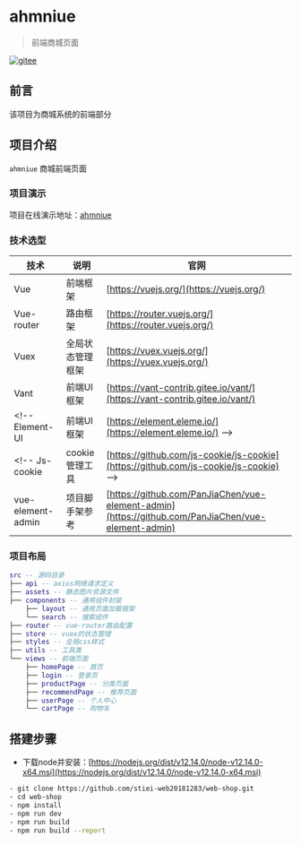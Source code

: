# ahmniue

> 前端商城页面

[![gitee](https://gitee.com/zhong96/shop/badge/star.svg?label=Gitee)](https://gitee.com/stiei-web20182183/ahmniue-vue.git)

## 前言

该项目为商城系统的前端部分

## 项目介绍

`ahmniue` 商城前端页面
### 项目演示

项目在线演示地址：[ahmniue](https://shop.lexcubia.com)  

### 技术选型

技术 | 说明 | 官网
----|----|----
Vue | 前端框架 | [https://vuejs.org/](https://vuejs.org/)
Vue-router | 路由框架 | [https://router.vuejs.org/](https://router.vuejs.org/)
Vuex | 全局状态管理框架 | [https://vuex.vuejs.org/](https://vuex.vuejs.org/)
Vant | 前端UI框架 | [https://vant-contrib.gitee.io/vant/](https://vant-contrib.gitee.io/vant/)
<!-- Element-UI | 前端UI框架 | [https://element.eleme.io/](https://element.eleme.io/) -->
<!-- Js-cookie | cookie管理工具 | [https://github.com/js-cookie/js-cookie](https://github.com/js-cookie/js-cookie) -->
vue-element-admin | 项目脚手架参考 | [https://github.com/PanJiaChen/vue-element-admin](https://github.com/PanJiaChen/vue-element-admin)

### 项目布局

``` lua
src -- 源码目录
├── api -- axios网络请求定义
├── assets -- 静态图片资源文件
├── components -- 通用组件封装
    ├── layout -- 通用页面加载框架
    └── search -- 搜索组件
├── router -- vue-router路由配置
├── store -- vuex的状态管理
├── styles -- 全局css样式
├── utils -- 工具类
└── views -- 前端页面
    ├── homePage -- 首页
    ├── login -- 登录页
    ├── productPage -- 分类页面
    ├── recommendPage -- 推荐页面
    ├── userPage -- 个人中心
    └── cartPage -- 购物车
```

## 搭建步骤
- 下载node并安装：[https://nodejs.org/dist/v12.14.0/node-v12.14.0-x64.msi](https://nodejs.org/dist/v12.14.0/node-v12.14.0-x64.msi)

``` bash
- git clone https://github.com/stiei-web20181283/web-shop.git
- cd web-shop
- npm install
- npm run dev
- npm run build
- npm run build --report

```